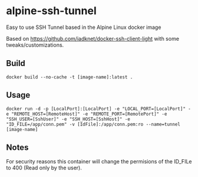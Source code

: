 # alpine-ssh-tunnel
Easy to use SSH Tunnel based in the Alpine Linux docker image

Based on https://github.com/iadknet/docker-ssh-client-light with some tweaks/customizations.

## Build
```
docker build --no-cache -t [image-name]:latest .
```

## Usage
```
docker run -d -p [LocalPort]:[LocalPort] -e "LOCAL_PORT=[LocalPort]" -e "REMOTE_HOST=[RemoteHost]" -e "REMOTE_PORT=[RemotePort]" -e "SSH_USER=[SshUser]" -e "SSH_HOST=[SshHost]" -e "ID_FILE=/app/conn.pem" -v [IdFile]:/app/conn.pem:ro --name=tunnel [image-name]
```

## Notes
For security reasons this container will change the permisions of the ID_FILe to 400 (Read only by the user).